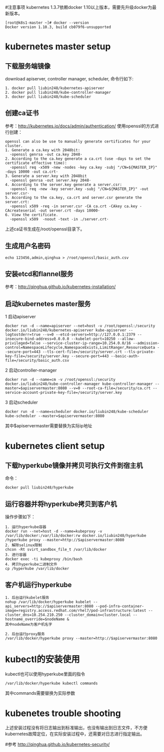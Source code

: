 #注意事项
kubernetes 1.3.7依赖docker 1.10以上版本，需要先升级docker为最新版本。
```
[root@k8s1-master ~]# docker --version
Docker version 1.10.3, build cb079f6-unsupported
```

# kubernetes master setup
## 下载服务端镜像
download apiserver, controller manager, scheduler, 命令行如下:
```
1. docker pull liubin248/kubernetes-apiserver
2. docker pull liubin248/kube-controller-manager
3. docker pull liubin248/kube-scheduler
```

## 创建ca证书
参考：http://kubernetes.io/docs/admin/authentication/
使用openssl的方式进行创建：
```
openssl can also be use to manually generate certificates for your cluster.
1. Generate a ca.key with 2048bit:
  ·openssl genrsa -out ca.key 2048·
2. According to the ca.key generate a ca.crt (use -days to set the certificate effective time):
  ·openssl req -x509 -new -nodes -key ca.key -subj "/CN=${MASTER_IP}" -days 10000 -out ca.crt·
3. Generate a server.key with 2048bit
  ·openssl genrsa -out server.key 2048·
4. According to the server.key generate a server.csr:
  ·openssl req -new -key server.key -subj "/CN=${MASTER_IP}" -out server.csr·
5. According to the ca.key, ca.crt and server.csr generate the server.crt:
  ·openssl x509 -req -in server.csr -CA ca.crt -CAkey ca.key -CAcreateserial -out server.crt -days 10000·
6. View the certificate.
  ·openssl x509  -noout -text -in ./server.crt·
```
上述ca证书生成在/root/openssl目录下。  

## 生成用户名密码
```
echo 123456,admin,qinghua > /root/openssl/basic_auth.csv
```
## 安装etcd和flannel服务
参考：http://qinghua.github.io/kubernetes-installation/

## 启动kubernetes master服务
1 启动apiserver
```
docker run -d --name=apiserver --net=host -v /root/openssl:/security docker.io/liubin248/kubernetes-apiserver kube-apiserver --logtostderr=true --v=0 --etcd-servers=http://127.0.0.1:2379 --insecure-bind-address=0.0.0.0 --kubelet-port=10250 --allow-privileged=false --service-cluster-ip-range=10.254.0.0/16 --admission-control=NamespaceLifecycle,NamespaceExists,LimitRanger,ResourceQuota --secure-port=443 --tls-cert-file=/security/server.crt --tls-private-key-file=/security/server.key --secure-port=443 --basic-auth-file=/security/basic_auth.csv
```

2 启动controller-manager
```
docker run -d --name=cm -v /root/openssl:/security docker.io/liubin248/kube-controller-manager kube-controller-manager --master=$apiservermaster:8080 --v=0 --root-ca-file=/security/ca.crt --service-account-private-key-file=/security/server.key
```

3 启动scheduler
```
docker run -d --name=scheduler docker.io/liubin248/kube-scheduler kube-scheduler --master=$apiservermaster:8080
```
其中$apiservermaster需要替换为实际ip地址

# kubernetes client setup
## 下载hyperkube镜像并拷贝可执行文件到宿主机
命令：
```
docker pull liubin248/hyperkube
```

## 运行容器并将hyperkube拷贝到客户机
操作步骤如下：
```
1. 运行hyperkube容器
docker run --net=host -d --name=kubeproxy -v /var/lib/docker:/var/lib/docker:rw docker.io/liubin248/hyperkube /hyperkube proxy --master=http://$apiservermaster:8080
2. 解除selinux限制
chcon -Rt svirt_sandbox_file_t /var/lib/docker
3. 进行容器
docker exec -ti kubeproxy /bin/bash
4. 拷贝hyperkube二进制文件
cp /hyperkube /var/lib/docker
```

## 客户机运行hyperkube
```
1. 后台运行kubelet服务
nohup /var/lib/docker/hyperkube kubelet --api_servers=http://$apiservermaster:8080 --pod-infra-container-image=registry.access.redhat.com/rhel7/pod-infrastructure:latest --cluster_dns=10.254.210.250 --cluster_domain=cluster.local --hostname_override=$nodeName &
其中nodeName为客户机名字

2. 后台运行proxy服务
/var/lib/docker/hyperkube proxy --master=http://$apiservermaster:8080
```

# kubectl的安装使用
kubectl也可以使用hyperkube里面的指令
```
/var/lib/docker/hyperkube kubectl commands
```
其中commands需要替换为实际参数

# kubenetes trouble shooting
上述安装过程没有将日志输出到标准输出，也没有输出到日志文件，不方便kubernetes故障定位，在实际安装过程中，还需要对日志进行指定输出。

#参考
http://qinghua.github.io/kubernetes-security/
